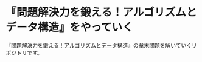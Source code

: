 # 『問題解決力を鍛える！アルゴリズムとデータ構造』をやっていく

『[問題解決力を鍛える！アルゴリズムとデータ構造](https://www.kspub.co.jp/book/detail/5128442.html)』の章末問題を解いていくリポジトリです。
